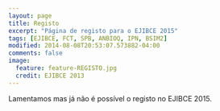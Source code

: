 ```yaml
---
layout: page
title: Registo
excerpt: "Página de registo para o EJIBCE 2015"
tags: [EJIBCE, FCT, SPB, ANBIOQ, IPN, BSIM2]
modified: 2014-08-08T20:53:07.573882-04:00
comments: false
image:
  feature: feature-REGISTO.jpg
  credit: EJIBCE 2013
---
```


Lamentamos mas já não é possível o registo no EJIBCE 2015.
